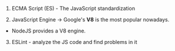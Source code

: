 
1. ECMA Script (ES) - The JavaScript standardization

2. JavaScript Engine -> Google's **V8** is the most popular nowadays.
- NodeJS provides a V8 engine.

3. ESLint - analyze the JS code and find problems in it